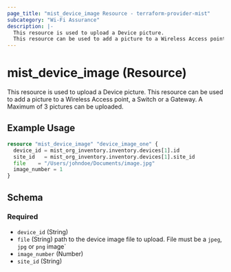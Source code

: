 ```yaml
---
page_title: "mist_device_image Resource - terraform-provider-mist"
subcategory: "Wi-Fi Assurance"
description: |-
  This resource is used to upload a Device picture.
  This resource can be used to add a picture to a Wireless Access point, a Switch or a Gateway. A Maximum of 3 pictures can be uploaded.
---
```


# mist_device_image (Resource)

This resource is used to upload a Device picture.
This resource can be used to add a picture to a Wireless Access point, a Switch or a Gateway. A Maximum of 3 pictures can be uploaded.


## Example Usage

```terraform
resource "mist_device_image" "device_image_one" {
  device_id = mist_org_inventory.inventory.devices[1].id
  site_id   = mist_org_inventory.inventory.devices[1].site_id
  file    = "/Users/johndoe/Documents/image.jpg"
  image_number = 1
}
```

<!-- schema generated by tfplugindocs -->
## Schema

### Required

- `device_id` (String)
- `file` (String) path to the device image file to upload. File must be a `jpeg`, `jpg` or `png` image`
- `image_number` (Number)
- `site_id` (String)


